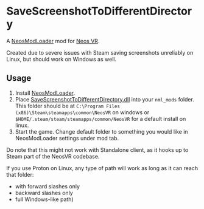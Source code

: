 # SaveScreenshotToDifferentDirectory

A [NeosModLoader](https://github.com/zkxs/NeosModLoader) mod for [Neos VR](https://neos.com/).

Created due to severe issues with Steam saving screenshots unreliably on Linux, but should work on Windows as well. 

## Usage
1. Install [NeosModLoader](https://github.com/neos-modding-group/NeosModLoader).
2. Place [SaveScreenshotToDifferentDirectory.dll](https://github.com/Meister1593/SaveScreenshotToDifferentDirectory/releases/latest) into your `nml_mods` folder. This folder should be at `C:\Program Files (x86)\Steam\steamapps\common\NeosVR` on windows or `$HOME/.steam/steam/steamapps/common/NeosVR` for a default install on linux.
3. Start the game. Change default folder to something you would like in NeosModLoader settings under mod tab.

Do note that this might not work with Standalone client, as it hooks up to Steam part of the NeosVR codebase.

If you use Proton on Linux, any type of path will work as long as it can reach that folder: 
 * with forward slashes only
 * backward slashes only 
 * full Windows-like path)